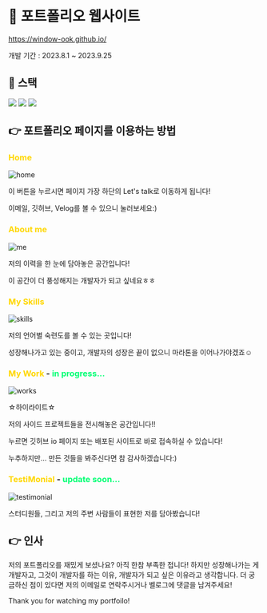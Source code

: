 # 🌱 포트폴리오 웹사이트

https://window-ook.github.io/

개발 기간 : 2023.8.1 ~ 2023.9.25

## 🥞 스택

<img src="https://img.shields.io/badge/HTML5-E34F26?style=flat-square&logo=html5&logoColor=white">
<img src="https://img.shields.io/badge/CSS3-1572B6?style=flat-square&logo=css3&logoColor=white">
<img src="https://img.shields.io/badge/JavaScript-F7DF1E?style=flat-square&logo=javascript&logoColor=black">

## 👉 포트폴리오 페이지를 이용하는 방법

### <span style='color: gold'>Home</span>

![home](/images/README/image-1.png)

이 버튼을 누르시면 페이지 가장 하단의 Let's talk로 이동하게 됩니다!

이메일, 깃허브, Velog를 볼 수 있으니 눌러보세요:)

### <span style='color: gold'>About me</span>

![me](/images/README/image-1.png)

저의 이력을 한 눈에 담아놓은 공간입니다!

이 공간이 더 풍성해지는 개발자가 되고 싶네요ㅎㅎ

### <span style='color: gold'>My Skills</span>

![skills](/images/README/image-2.png)

저의 언어별 숙련도를 볼 수 있는 곳입니다!

성장해나가고 있는 중이고, 개발자의 성장은 끝이 없으니 마라톤을 이어나가야겠죠☺

### <span style='color: gold'>My Work</span> - <span style='color: #03ff74'>in progress...

![works](/images/README/image-3.png)

☆하이라이트☆

저의 사이드 프로젝트들을 전시해놓은 공간입니다!!

누르면 깃허브 io 페이지 또는 배포된 사이트로 바로 접속하실 수 있습니다!

누추하지만... 만든 것들을 봐주신다면 참 감사하겠습니다:)

### <span style='color: gold'>TestiMonial</span> - <span style='color: #03ff74'>update soon...

![testimonial](/images/README/image-4.png)

스터디원들, 그리고 저의 주변 사람들이 표현한 저를 담아봤습니다!

## 👉 인사

저의 포트폴리오를 재밌게 보셨나요? 아직 한참 부족한 접니다!
하지만 성장해나가는 게 개발자고, 그것이 개발자를 하는 이유, 개발자가 되고 싶은 이유라고 생각합니다.
더 궁금하신 점이 있다면 저의 이메일로 연락주시거나 벨로그에 댓글을 남겨주세요!

Thank you for watching my portfoilo!
